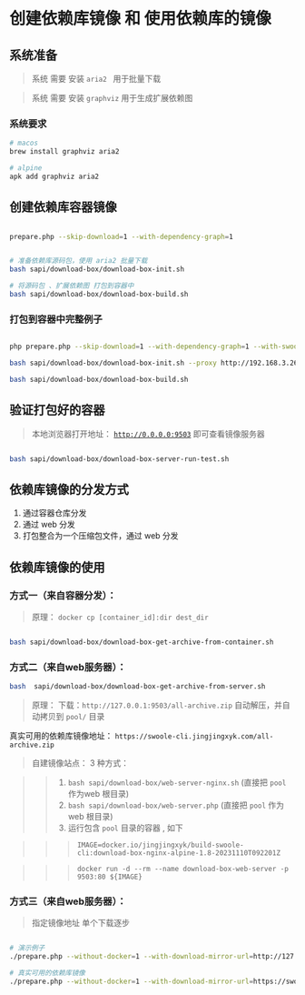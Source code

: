 # 创建依赖库镜像 和 使用依赖库的镜像

## 系统准备

> 系统 需要 安装 `aria2 ` 用于批量下载

> 系统 需要 安装 `graphviz` 用于生成扩展依赖图

### 系统要求

```bash
# macos
brew install graphviz aria2

# alpine
apk add graphviz aria2

```

## 创建依赖库容器镜像

```bash

prepare.php --skip-download=1 --with-dependency-graph=1


# 准备依赖库源码包，使用 aria2 批量下载
bash sapi/download-box/download-box-init.sh

# 将源码包 、扩展依赖图 打包到容器中
bash sapi/download-box/download-box-build.sh

```

### 打包到容器中完整例子

```bash

php prepare.php --skip-download=1 --with-dependency-graph=1 --with-swoole-pgsql=1 +apcu +ds +xlswriter +ssh2 +inotify

bash sapi/download-box/download-box-init.sh --proxy http://192.168.3.26:8015

bash sapi/download-box/download-box-build.sh


```

## 验证打包好的容器

> 本地浏览器打开地址：   [`http://0.0.0.0:9503`](http://0.0.0.0:9503)  即可查看镜像服务器

```bash

bash sapi/download-box/download-box-server-run-test.sh

```

## 依赖库镜像的分发方式

1. 通过容器仓库分发
1. 通过 web 分发
1. 打包整合为一个压缩包文件，通过 web 分发

## 依赖库镜像的使用

### 方式一（来自容器分发）：

> 原理：  `docker cp [container_id]:dir dest_dir`

```bash

bash sapi/download-box/download-box-get-archive-from-container.sh

```

### 方式二（来自web服务器）：

```bash
bash  sapi/download-box/download-box-get-archive-from-server.sh
```

> 原理： 下载：`http://127.0.0.1:9503/all-archive.zip`
> 自动解压，并自动拷贝到 `pool/` 目录

>
真实可用的依赖库镜像地址：  `https://swoole-cli.jingjingxyk.com/all-archive.zip`

> 自建镜像站点： 3 种方式：

> > 1. `bash sapi/download-box/web-server-nginx.sh`  (直接把 `pool` 作为web
       根目录)
>>  2. `bash sapi/download-box/web-server.php`       (直接把 `pool` 作为web
       根目录)
>>  3. 运行包含 `pool` 目录的容器 , 如下

> > > ` IMAGE=docker.io/jingjingxyk/build-swoole-cli:download-box-nginx-alpine-1.8-20231110T092201Z `

> > > ` docker run -d --rm --name download-box-web-server -p 9503:80 ${IMAGE} `

### 方式三（来自web服务器）：

> 指定镜像地址 单个下载逐步

```bash

# 演示例子
./prepare.php --without-docker=1 --with-download-mirror-url=http://127.0.0.1:9503

# 真实可用的依赖库镜像
./prepare.php --without-docker=1 --with-download-mirror-url=https://swoole-cli.jingjingxyk.com/


```


